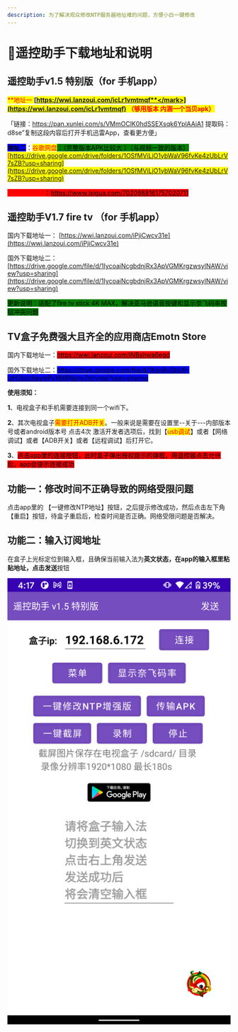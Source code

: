 ```yaml
---
description: 为了解决观众修改NTP服务器地址难的问题，方便小白一键修改
---
```


# 🎈遥控助手下载地址和说明

## 遥控助手v1.5 特别版（for 手机app）

<mark style="color:red;">**地址一   **</mark>[<mark style="color:red;">**https://wwi.lanzoui.com/icLr1vmtmqf**</mark>](https://wwi.lanzoui.com/icLr1vmtmqf)<mark style="color:red;">** （够用版本 内涵一个当贝apk）**</mark>

「链接：https://pan.xunlei.com/s/VMmOClK0hdSSEXsqk6YplAAiA1 提取码：d8se”复制这段内容后打开手机迅雷App，查看更方便」

<mark style="background-color:blue;">**地址二**</mark>：<mark style="background-color:green;"><mark style="color:red;">谷歌网盘<mark style="color:red;"></mark><mark style="background-color:green;">：（完整版本APK比较大 ）（与视频一致的版本）</mark>[https://drive.google.com/drive/folders/1OSfMViLjO1ybWaV96fvKe4zUbLrV7sZB?usp=sharing](https://drive.google.com/drive/folders/1OSfMViLjO1ybWaV96fvKe4zUbLrV7sZB?usp=sharing)

<mark style="color:red;background-color:red;">**必看视频说明**</mark><mark style="background-color:red;">：</mark>[<mark style="background-color:red;">https://www.ixigua.com/7020988161757020711</mark>](https://www.ixigua.com/7020988161757020711)<mark style="background-color:red;"></mark>

## 遥控助手V1.7  fire tv （for 手机app）

国内下载地址一： [https://wwi.lanzoui.com/iPjiCwcv31e](https://wwi.lanzoui.com/iPjiCwcv31e)

国外下载地址二：[https://drive.google.com/file/d/1IycoaiNcgbdnjRx3ApVGMKrgzwsylNAW/view?usp=sharing](https://drive.google.com/file/d/1IycoaiNcgbdnjRx3ApVGMKrgzwsylNAW/view?usp=sharing)

<mark style="background-color:green;">更新说明：适配了fire tv stick 4K MAX，解决亚马逊语音按键和显示奈飞码率按钮冲突问题</mark>

## TV盒子免费强大且齐全的应用商店Emotn Store

国内下载地址一：[<mark style="background-color:red;">https://wwi.lanzoui.com/iNBshwa6egd</mark>](https://wwi.lanzoui.com/iNBshwa6egd)<mark style="background-color:red;"></mark>

国外下载地址二：[<mark style="background-color:blue;">https://drive.google.com/file/d/1KsqRvGbU9-IzHZkcc8aymPyXM6Nqny7m/view?usp=sharing</mark>](https://drive.google.com/file/d/1KsqRvGbU9-IzHZkcc8aymPyXM6Nqny7m/view?usp=sharing)<mark style="background-color:blue;"></mark>

&#x20;**使用须知：**

**1**、电视盒子和手机需要连接到同一个wifi下。

**2**、其次电视盒子<mark style="color:red;">需要打开ADB开关</mark>。一般来说是需要在设置里--关于---内部版本号或者android版本号 点击4次 激活开发者选项后，找到【<mark style="color:red;">usb调试</mark>】或者【网络调试】或者【ADB开关】或者【远程调试】后打开它。

**3**、<mark style="background-color:red;">点击app里的连接按钮，此时盒子弹出授权提示的弹框，用遥控器点击允许后，app会提示连接成功</mark>

## &#x20;功能一：修改时间不正确导致的网络受限问题 &#x20;

点击app里的 【一键修改NTP地址】按钮，之后提示修改成功，然后点击左下角【重启】按钮，待盒子重启后，检查时间是否正确。网络受限问题是否解决。

## &#x20;功能二：输入订阅地址

&#x20;在盒子上光标定位到输入框，且确保当前输入法为**英文状态，**在app的输入框里粘贴地址，点击**发送**按钮

![](.gitbook/assets/ntp-up.png)
